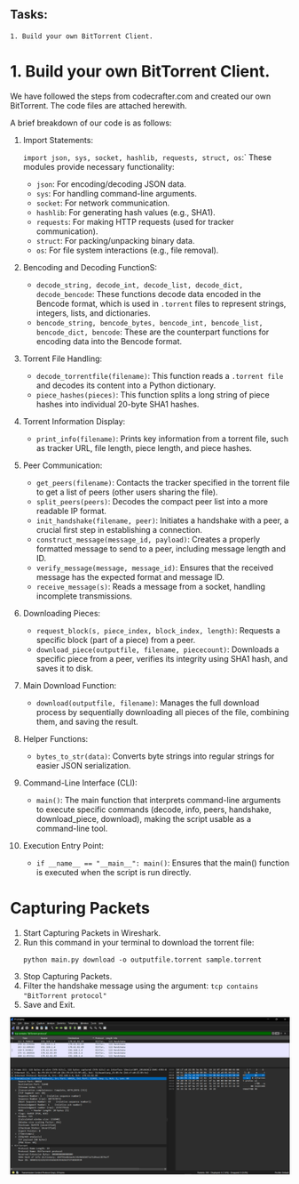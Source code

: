 ## Tasks:
```
1. Build your own BitTorrent Client.
```

# 1. Build your own BitTorrent Client.

We have followed the steps from codecrafter.com and created our own BitTorrent. The code files are attached herewith.

A brief breakdown of our code is as follows:

1. Import Statements:

    `import json, sys, socket, hashlib, requests, struct, os`:` These modules provide necessary functionality:

    - `json`: For encoding/decoding JSON data.
    - `sys`: For handling command-line arguments.
    - `socket`: For network communication.
    - `hashlib`: For generating hash values (e.g., SHA1).
    - `requests`: For making HTTP requests (used for tracker communication).
    - `struct`: For packing/unpacking binary data.
    - `os`: For file system interactions (e.g., file removal).

2. Bencoding and Decoding FunctionS:

    - `decode_string, decode_int, decode_list, decode_dict, decode_bencode`: These functions decode data encoded in the Bencode format, which is used in `.torrent` files to represent strings, integers, lists, and dictionaries.
    - `bencode_string, bencode_bytes, bencode_int, bencode_list, bencode_dict, bencode`: These are the counterpart functions for encoding data into the Bencode format.

3. Torrent File Handling:

    - `decode_torrentfile(filename)`: This function reads a `.torrent file` and decodes its content into a Python dictionary.
    - `piece_hashes(pieces)`: This function splits a long string of piece hashes into individual 20-byte SHA1 hashes.

4. Torrent Information Display:

    - `print_info(filename)`: Prints key information from a torrent file, such as tracker URL, file length, piece length, and piece hashes.

5. Peer Communication:

    - `get_peers(filename)`: Contacts the tracker specified in the torrent file to get a list of peers (other users sharing the file).
    - `split_peers(peers)`: Decodes the compact peer list into a more readable IP format.
    - `init_handshake(filename, peer)`: Initiates a handshake with a peer, a crucial first step in establishing a connection.
    - `construct_message(message_id, payload)`: Creates a properly formatted message to send to a peer, including message length and ID.
    - `verify_message(message, message_id)`: Ensures that the received message has the expected format and message ID.
    - `receive_message(s)`: Reads a message from a socket, handling incomplete transmissions.

6. Downloading Pieces:

    - `request_block(s, piece_index, block_index, length)`: Requests a specific block (part of a piece) from a peer.
    - `download_piece(outputfile, filename, piececount)`: Downloads a specific piece from a peer, verifies its integrity using SHA1 hash, and saves it to disk.

7. Main Download Function:

    - `download(outputfile, filename)`: Manages the full download process by sequentially downloading all pieces of the file, combining them, and saving the result.

8. Helper Functions:

    - `bytes_to_str(data)`: Converts byte strings into regular strings for easier JSON serialization.

9. Command-Line Interface (CLI):

    - `main()`: The main function that interprets command-line arguments to execute specific commands (decode, info, peers, handshake, download_piece, download), making the script usable as a command-line tool.

10. Execution Entry Point:

    - `if __name__ == "__main__": main()`: Ensures that the main() function is executed when the script is run directly.

# Capturing Packets 

1. Start Capturing Packets in Wireshark.
2. Run this command in your terminal to download the torrent file:
    ```
    python main.py download -o outputfile.torrent sample.torrent
    ```
3. Stop Capturing Packets.
4. Filter the handshake message using the argument: `tcp contains "BitTorrent protocol"`
5. Save and Exit.

<img src="01bitpackets.PNG">

